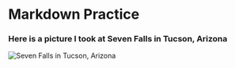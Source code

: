 # Markdown Practice

### Here is a picture I took at Seven Falls in Tucson, Arizona

![Seven Falls in Tucson, Arizona](https://i.ibb.co/TrXSfhW/IMG-0288.jpg)
